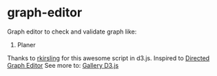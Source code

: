 # graph-editor
Graph editor to check and validate graph like:

1. Planer

Thanks to [rkirsling](http://bl.ocks.org/rkirsling) for this awesome script in d3.js.
Inspired to [Directed Graph Editor](http://bl.ocks.org/rkirsling/5001347)
See more to: [Gallery D3.js](https://github.com/mbostock/d3/wiki/Gallery)
